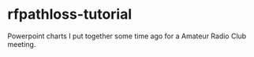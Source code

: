 rfpathloss-tutorial
===================

Powerpoint charts I put together some time ago for a Amateur Radio Club meeting.
